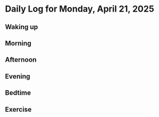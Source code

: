 # Daily Log for Monday, April 21, 2025

## Waking up

## Morning

## Afternoon

## Evening

## Bedtime

## Exercise
